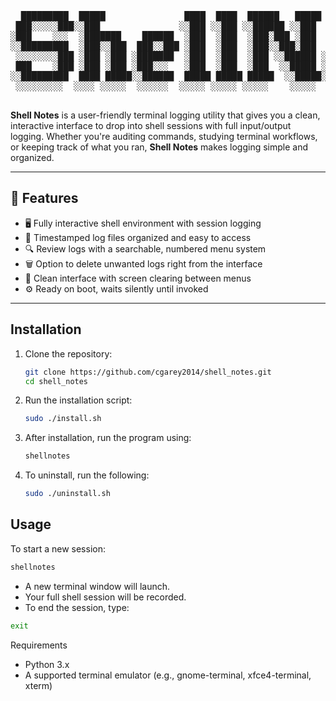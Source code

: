 <div align="center">
<pre>
  █████████  █████               ████  ████  ██████   █████           █████                    
 ███░░░░░███░░███               ░░███ ░░███ ░░██████ ░░███           ░░███                     
░███    ░░░  ░███████    ██████  ░███  ░███  ░███░███ ░███   ██████  ███████    ██████   █████ 
░░█████████  ░███░░███  ███░░███ ░███  ░███  ░███░░███░███  ███░░███░░░███░    ███░░███ ███░░  
 ░░░░░░░░███ ░███ ░███ ░███████  ░███  ░███  ░███ ░░██████ ░███ ░███  ░███    ░███████ ░░█████ 
 ███    ░███ ░███ ░███ ░███░░░   ░███  ░███  ░███  ░░█████ ░███ ░███  ░███ ███░███░░░   ░░░░███
░░█████████  ████ █████░░██████  █████ █████ █████  ░░█████░░██████   ░░█████ ░░██████  ██████ 
 ░░░░░░░░░  ░░░░ ░░░░░  ░░░░░░  ░░░░░ ░░░░░ ░░░░░    ░░░░░  ░░░░░░     ░░░░░   ░░░░░░  ░░░░░░  
                                                                                               
                                                                                               
</pre>
</div>

**Shell Notes** is a user-friendly terminal logging utility that gives you a clean, interactive interface to drop into shell sessions with full input/output logging. Whether you're auditing commands, studying terminal workflows, or keeping track of what you ran, **Shell Notes** makes logging simple and organized.

---

## 🧰 Features

- 🖥️ Fully interactive shell environment with session logging
- 📂 Timestamped log files organized and easy to access
- 🔍 Review logs with a searchable, numbered menu system
- 🗑️ Option to delete unwanted logs right from the interface
- 🧼 Clean interface with screen clearing between menus
- ⚙️ Ready on boot, waits silently until invoked

---

## Installation

1. Clone the repository:

    ```bash
    git clone https://github.com/cgarey2014/shell_notes.git
    cd shell_notes
    ```

2. Run the installation script:

    ```bash
    sudo ./install.sh
    ```

3. After installation, run the program using:

    ```bash
    shellnotes
    ```

4. To uninstall, run the following:
   ```bash
   sudo ./uninstall.sh
   ```
   
## Usage

To start a new session:

```bash
shellnotes
```
- A new terminal window will launch.
- Your full shell session will be recorded.
- To end the session, type:
```bash
exit
```

Requirements

- Python 3.x
- A supported terminal emulator (e.g., gnome-terminal, xfce4-terminal, xterm)

